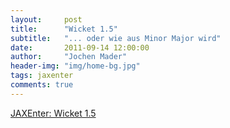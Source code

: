 ```yaml
---
layout:     post
title:      "Wicket 1.5"
subtitle:   "... oder wie aus Minor Major wird"
date:       2011-09-14 12:00:00
author:     "Jochen Mader"
header-img: "img/home-bg.jpg"
tags: jaxenter
comments: true
---
```


[JAXEnter: Wicket 1.5](https://jaxenter.de/neues-in-wicket-1-5-6149)

